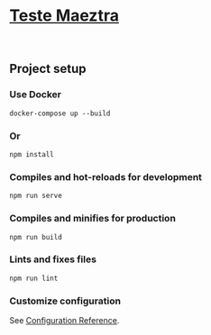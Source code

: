 
# [Teste Maeztra](https://erickferreir4.github.io/teste-maeztra/)
<br>

## Project setup

### Use Docker

```
docker-compose up --build
```

### Or

```
npm install
```

### Compiles and hot-reloads for development
```
npm run serve
```

### Compiles and minifies for production
```
npm run build
```

### Lints and fixes files
```
npm run lint
```

### Customize configuration
See [Configuration Reference](https://cli.vuejs.org/config/).
